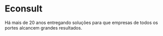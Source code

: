 # Econsult
Há mais de 20 anos entregando soluções para que empresas de todos os portes alcancem grandes resultados.
